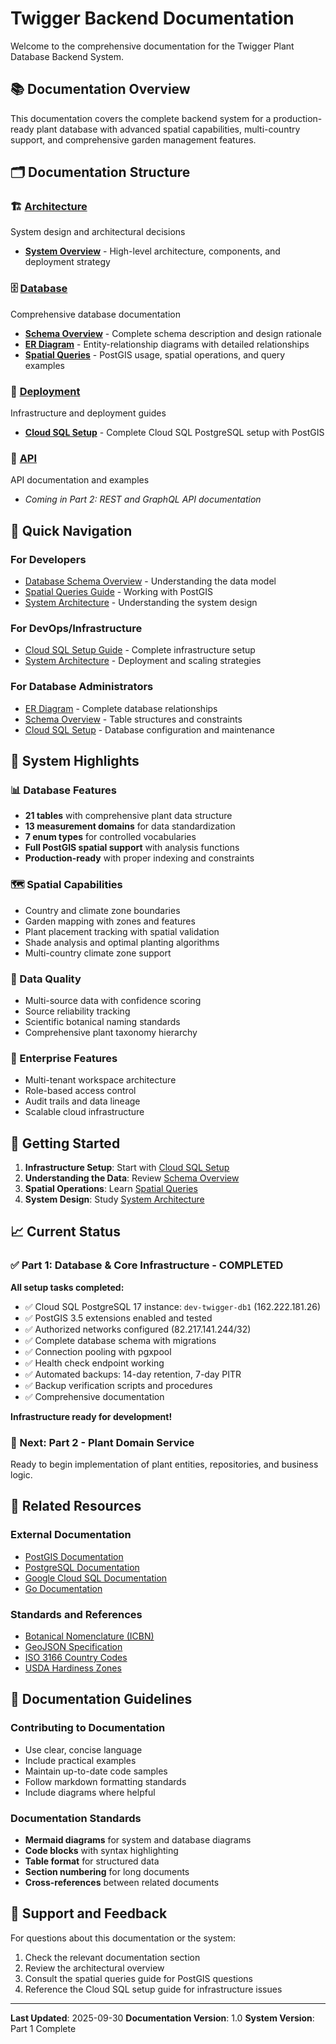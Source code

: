 # Twigger Backend Documentation

Welcome to the comprehensive documentation for the Twigger Plant Database Backend System.

## 📚 Documentation Overview

This documentation covers the complete backend system for a production-ready plant database with advanced spatial capabilities, multi-country support, and comprehensive garden management features.

## 🗂️ Documentation Structure

### 🏗️ [Architecture](./architecture/)
System design and architectural decisions
- **[System Overview](./architecture/system-overview.md)** - High-level architecture, components, and deployment strategy

### 🗄️ [Database](./database/)
Comprehensive database documentation
- **[Schema Overview](./database/schema-overview.md)** - Complete schema description and design rationale
- **[ER Diagram](./database/er-diagram.md)** - Entity-relationship diagrams with detailed relationships
- **[Spatial Queries](./database/spatial-queries.md)** - PostGIS usage, spatial operations, and query examples

### 🚀 [Deployment](./deployment/)
Infrastructure and deployment guides
- **[Cloud SQL Setup](./deployment/cloud-sql-setup.md)** - Complete Cloud SQL PostgreSQL setup with PostGIS

### 🔌 [API](./api/)
API documentation and examples
- *Coming in Part 2: REST and GraphQL API documentation*

## 🎯 Quick Navigation

### For Developers
- [Database Schema Overview](./database/schema-overview.md) - Understanding the data model
- [Spatial Queries Guide](./database/spatial-queries.md) - Working with PostGIS
- [System Architecture](./architecture/system-overview.md) - Understanding the system design

### For DevOps/Infrastructure
- [Cloud SQL Setup Guide](./deployment/cloud-sql-setup.md) - Complete infrastructure setup
- [System Architecture](./architecture/system-overview.md) - Deployment and scaling strategies

### For Database Administrators
- [ER Diagram](./database/er-diagram.md) - Complete database relationships
- [Schema Overview](./database/schema-overview.md) - Table structures and constraints
- [Cloud SQL Setup](./deployment/cloud-sql-setup.md) - Database configuration and maintenance

## 🌟 System Highlights

### 📊 Database Features
- **21 tables** with comprehensive plant data structure
- **13 measurement domains** for data standardization
- **7 enum types** for controlled vocabularies
- **Full PostGIS spatial support** with analysis functions
- **Production-ready** with proper indexing and constraints

### 🗺️ Spatial Capabilities
- Country and climate zone boundaries
- Garden mapping with zones and features
- Plant placement tracking with spatial validation
- Shade analysis and optimal planting algorithms
- Multi-country climate zone support

### 🔬 Data Quality
- Multi-source data with confidence scoring
- Source reliability tracking
- Scientific botanical naming standards
- Comprehensive plant taxonomy hierarchy

### 🏢 Enterprise Features
- Multi-tenant workspace architecture
- Role-based access control
- Audit trails and data lineage
- Scalable cloud infrastructure

## 🚀 Getting Started

1. **Infrastructure Setup**: Start with [Cloud SQL Setup](./deployment/cloud-sql-setup.md)
2. **Understanding the Data**: Review [Schema Overview](./database/schema-overview.md)
3. **Spatial Operations**: Learn [Spatial Queries](./database/spatial-queries.md)
4. **System Design**: Study [System Architecture](./architecture/system-overview.md)

## 📈 Current Status

### ✅ Part 1: Database & Core Infrastructure - COMPLETED

**All setup tasks completed:**
- ✅ Cloud SQL PostgreSQL 17 instance: `dev-twigger-db1` (162.222.181.26)
- ✅ PostGIS 3.5 extensions enabled and tested
- ✅ Authorized networks configured (82.217.141.244/32)
- ✅ Complete database schema with migrations
- ✅ Connection pooling with pgxpool
- ✅ Health check endpoint working
- ✅ Automated backups: 14-day retention, 7-day PITR
- ✅ Backup verification scripts and procedures
- ✅ Comprehensive documentation

**Infrastructure ready for development!**

### 🔄 Next: Part 2 - Plant Domain Service
Ready to begin implementation of plant entities, repositories, and business logic.

## 🔗 Related Resources

### External Documentation
- [PostGIS Documentation](https://postgis.net/documentation/)
- [PostgreSQL Documentation](https://www.postgresql.org/docs/)
- [Google Cloud SQL Documentation](https://cloud.google.com/sql/docs)
- [Go Documentation](https://golang.org/doc/)

### Standards and References
- [Botanical Nomenclature (ICBN)](https://www.iapt-taxon.org/nomen/main.php)
- [GeoJSON Specification](https://tools.ietf.org/html/rfc7946)
- [ISO 3166 Country Codes](https://www.iso.org/iso-3166-country-codes.html)
- [USDA Hardiness Zones](https://planthardiness.ars.usda.gov/)

## 📝 Documentation Guidelines

### Contributing to Documentation
- Use clear, concise language
- Include practical examples
- Maintain up-to-date code samples
- Follow markdown formatting standards
- Include diagrams where helpful

### Documentation Standards
- **Mermaid diagrams** for system and database diagrams
- **Code blocks** with syntax highlighting
- **Table format** for structured data
- **Section numbering** for long documents
- **Cross-references** between related documents

## 🤝 Support and Feedback

For questions about this documentation or the system:
1. Check the relevant documentation section
2. Review the architectural overview
3. Consult the spatial queries guide for PostGIS questions
4. Reference the Cloud SQL setup guide for infrastructure issues

---

**Last Updated**: 2025-09-30
**Documentation Version**: 1.0
**System Version**: Part 1 Complete
